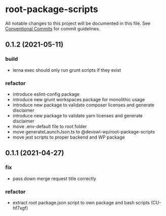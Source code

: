 # root-package-scripts

All notable changes to this project will be documented in this file.
See [Conventional Commits](https://conventionalcommits.org) for commit guidelines.

## 0.1.2 (2021-05-11)


### build

* lerna exec should only run grunt scripts if they exist


### refactor

* introduce eslint-config package
* introduce new grunt workspaces package for monolithic usage
* introduce new package to validate composer licenses and generate disclaimer
* introduce new package to validate yarn licenses and generate disclaimer
* move .env-default file to root folder
* move generateLaunchJson.ts to @devowl-wp/root-package-scripts
* move jest scripts to proper backend and WP package





## 0.1.1 (2021-04-27)


### fix

* pass down merge request title correctly


### refactor

* extract root package.json script to own package and bash scripts (CU-hf7xgf)
